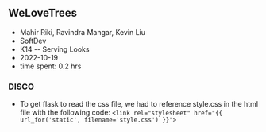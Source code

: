 ## WeLoveTrees

* Mahir Riki, Ravindra Mangar, Kevin Liu
* SoftDev
* K14 -- Serving Looks
* 2022-10-19
* time spent: 0.2 hrs

### DISCO

* To get flask to read the css file, we had to reference style.css in the html file with the following code: `<link rel="stylesheet" href="{{ url_for('static', filename='style.css') }}">`